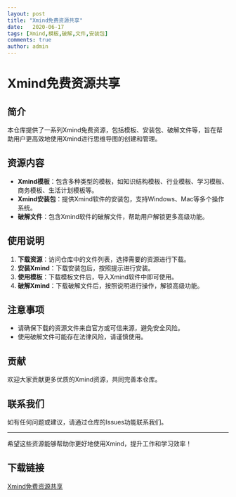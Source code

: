 ```yaml
---
layout: post
title: "Xmind免费资源共享"
date:   2020-06-17
tags: [Xmind,模板,破解,文件,安装包]
comments: true
author: admin
---
```

# Xmind免费资源共享

## 简介
本仓库提供了一系列Xmind免费资源，包括模板、安装包、破解文件等，旨在帮助用户更高效地使用Xmind进行思维导图的创建和管理。

## 资源内容
- **Xmind模板**：包含多种类型的模板，如知识结构模板、行业模板、学习模板、商务模板、生活计划模板等。
- **Xmind安装包**：提供Xmind软件的安装包，支持Windows、Mac等多个操作系统。
- **破解文件**：包含Xmind软件的破解文件，帮助用户解锁更多高级功能。

## 使用说明
1. **下载资源**：访问仓库中的文件列表，选择需要的资源进行下载。
2. **安装Xmind**：下载安装包后，按照提示进行安装。
3. **使用模板**：下载模板文件后，导入Xmind软件中即可使用。
4. **破解Xmind**：下载破解文件后，按照说明进行操作，解锁高级功能。

## 注意事项
- 请确保下载的资源文件来自官方或可信来源，避免安全风险。
- 使用破解文件可能存在法律风险，请谨慎使用。

## 贡献
欢迎大家贡献更多优质的Xmind资源，共同完善本仓库。

## 联系我们
如有任何问题或建议，请通过仓库的Issues功能联系我们。

---

希望这些资源能够帮助你更好地使用Xmind，提升工作和学习效率！

## 下载链接

[Xmind免费资源共享](https://pan.quark.cn/s/c03e0a777b76)